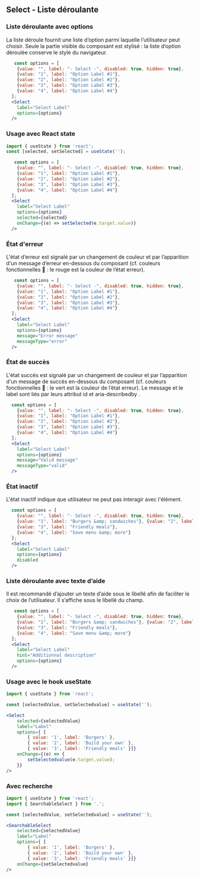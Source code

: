 ## Select - Liste déroulante
### Liste déroulante avec options
La liste déroule fournit une liste d’option parmi laquelle l’utilisateur peut choisir. Seule la partie visible du composant est stylisé : la liste d’option déroulée conserve le style du navigateur.

```jsx
   const options = [
    {value: "", label: "- Select -", disabled: true, hidden: true},
    {value: "1", label: "Option Label #1"},
    {value: "2", label: "Option Label #2"},
    {value: "3", label: "Option Label #3"},
    {value: "4", label: "Option Label #4"}
  ];
  <Select
    label="Select Label"
    options={options}
  />
```

### Usage avec React state
```jsx
import { useState } from 'react';
const [selected, setSelected] = useState('');

   const options = [
    {value: "", label: "- Select -", disabled: true, hidden: true},
    {value: "1", label: "Option Label #1"},
    {value: "2", label: "Option Label #2"},
    {value: "3", label: "Option Label #3"},
    {value: "4", label: "Option Label #4"}
  ];
  <Select
    label="Select Label"
    options={options}
    selected={selected}
    onChange={(e) => setSelected(e.target.value)}
  />
```

### État d'erreur
L'état d’erreur est signalé par un changement de couleur et par l’apparition d'un message d’erreur en-dessous du composant (cf. couleurs fonctionnelles 🔗 : le rouge est la couleur de l’état erreur).

```jsx
   const options = [
    {value: "", label: "- Select -", disabled: true, hidden: true},
    {value: "1", label: "Option Label #1"},
    {value: "2", label: "Option Label #2"},
    {value: "3", label: "Option Label #3"},
    {value: "4", label: "Option Label #4"}
  ];
  <Select
    label="Select Label"
    options={options}
    message="Error message"
    messageType="error"
  />
```
### État de succès

L'état succès est signalé par un changement de couleur et par l’apparition d'un message de succès en-dessous du composant (cf. couleurs fonctionnelles 🔗 : le vert est la couleur de l’état erreur).
Le message et le label sont liés par leurs attribut id et aria-describedby .
```jsx
  const options = [
    {value: "", label: "- Select -", disabled: true, hidden: true}, 
    {value: "1", label: "Option Label #1"},
    {value: "2", label: "Option Label #2"}, 
    {value: "3", label: "Option Label #3"}, 
    {value: "4", label: "Option Label #4"}
  ];
  <Select
    label="Select Label"
    options={options}
    message="Valid message"
    messageType="valid"
  />
```
### État inactif
L'état inactif indique que utilisateur ne peut pas interagir avec l'élément.
```jsx
  const options = [
    {value: "", label: "- Select -", disabled: true, hidden: true}, 
    {value: "1", label: "Burgers &amp; sandwiches"}, {value: "2", label: "Build your own"}, 
    {value: "3", label: "Friendly meals"}, 
    {value: "4", label: "Save menu &amp; more"}
  ];
  <Select
    label="Select Label"
    options={options}
    disabled
  />
```
### Liste déroulante avec texte d’aide
Il est recommandé d’ajouter un texte d’aide sous le libellé afin de faciliter le choix de l’utilisateur. Il s’affiche sous le libellé du champ.
```jsx
   const options = [
    {value: "", label: "- Select -", disabled: true, hidden: true},
    {value: "1", label: "Burgers &amp; sandwiches"}, {value: "2", label: "Build your own"},
    {value: "3", label: "Friendly meals"},
    {value: "4", label: "Save menu &amp; more"}
  ];
  <Select
    label="Select Label"
    hint="Additionnal description"
    options={options}
  />
```

### Usage avec le hook useState
```jsx
import { useState } from 'react';

const [selectedValue, setSelectedvalue] = useState('');

<Select
    selected={selectedValue}
    label="Label"
    options={ [
        { value: '1', label: 'Burgers' },
        { value: '2', label: 'Build your own' },
        { value: '3', label: 'Friendly meals' }]}
    onChange={(e) => {
        setSelectedvalue(e.target.value);
    }}
/>
```

### Avec recherche

```jsx
import { useState } from 'react';
import { SearchableSelect } from '.';

const [selectedValue, setSelectedvalue] = useState('');

<SearchableSelect
    selected={selectedValue}
    label="Label"
    options={ [
        { value: '1', label: 'Burgers' },
        { value: '2', label: 'Build your own' },
        { value: '3', label: 'Friendly meals' }]}
    onChange={setSelectedvalue}
/>
```

